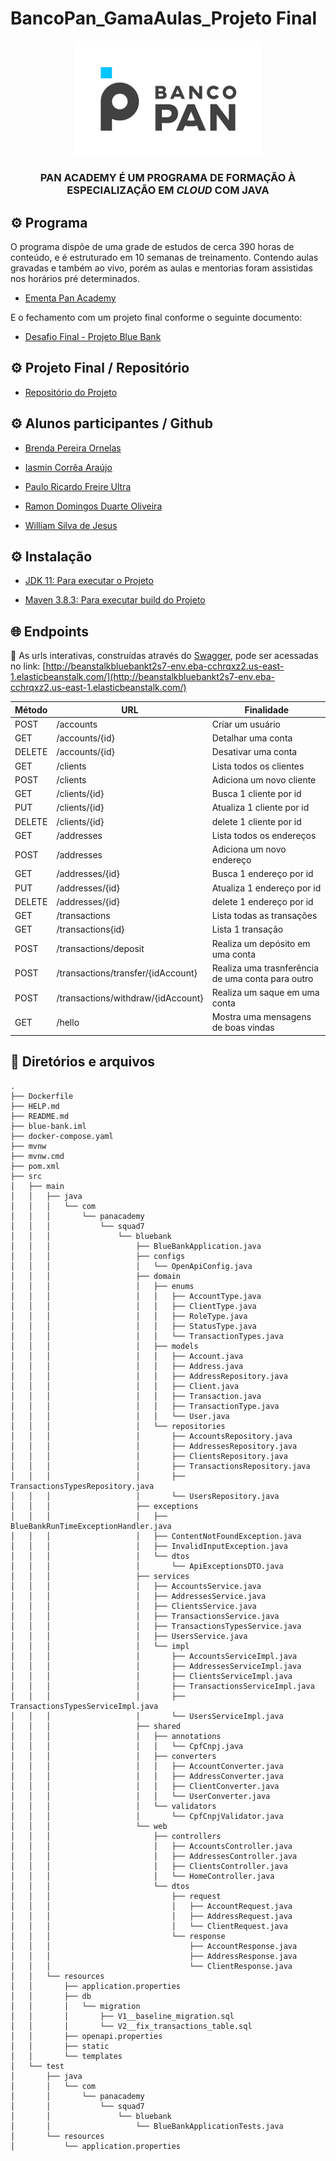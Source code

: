 # BancoPan_GamaAulas_Projeto Final
<p align="center">
  <a href="https://bancopan.corporate.gama.academy/" target="_blank">
    <img align="center" width="300" src="https://github.com/Paulo-Ultra/Banco_Pan_Training/blob/main/Imagem%20Banco%20Pan.png" style="max-width:100%;">
     </a>
</p>



<h3 align="center">
PAN ACADEMY É UM PROGRAMA DE FORMAÇÃO À ESPECIALIZAÇÃO EM <i>CLOUD</i> COM JAVA
</h3>



## ⚙️ Programa 

O programa dispõe de uma grade de estudos de cerca 390 horas de conteúdo, e é estruturado em 10 semanas de treinamento. Contendo aulas gravadas e também ao vivo, porém as aulas e
mentorias  foram assistidas nos horários pré determinados. 

* [Ementa Pan Academy](https://github.com/Paulo-Ultra/Banco_Pan_Training/blob/main/Ementa/%5BEmenta%5D%20Pan%20Academy%20-%20Java%20e%20AWS%20(Recupera%C3%A7%C3%A3o%20Autom%C3%A1tica).pdf)

 E o fechamento com um projeto final conforme o seguinte documento: 

* [Desafio Final - Projeto Blue Bank](https://github.com/Paulo-Ultra/Banco_Pan_Training/blob/main/Desafio%20final%20-%20BlueBank.docx.pdf)



## ⚙️ Projeto Final / Repositório 

- [Repositório do Projeto](https://github.com/ramondomiingos/pan-academy-blue-bank)

  

## ⚙️ Alunos participantes / Github

- [Brenda Pereira Ornelas](https://github.com/Brenda-pereira)

- [Iasmin Corrêa Araújo](https://github.com/iasminaraujoc)

- [Paulo Ricardo Freire Ultra](https://github.com/Paulo-Ultra)

- [Ramon Domingos Duarte Oliveira](https://github.com/ramondomiingos)

- [William Silva de Jesus](https://github.com/williamjesusdev)



## ⚙️ Instalação 

* [JDK 11: Para executar o Projeto](https://www.oracle.com/java/technologies/downloads/#java11)

* [Maven 3.8.3: Para executar build do Projeto](https://maven.apache.org/download.cgi)

## 🌐 Endpoints
📄  As urls interativas, construídas através do [Swagger](https://swagger.io/tools/swagger-ui/), pode ser acessadas no link:
[http://beanstalkbluebankt2s7-env.eba-cchrqxz2.us-east-1.elasticbeanstalk.com/](http://beanstalkbluebankt2s7-env.eba-cchrqxz2.us-east-1.elasticbeanstalk.com/)

| Método | URL     | Finalidade       |   
|--------|---------|------------------|
| POST   |/accounts | Criar um usuário |   
| GET    |/accounts/{id}| Detalhar uma conta|   
| DELETE |/accounts/{id}| Desativar uma conta | 
|GET     |/clients | Lista todos os clientes|
|POST    |/clients | Adiciona um novo cliente|
|GET     |/clients/{id} |Busca 1 cliente por id|
|PUT     |/clients/{id} |Atualiza 1 cliente por id|
|DELETE  |/clients/{id} |delete  1 cliente por id|
|GET     |/addresses | Lista todos os endereços|
|POST    |/addresses | Adiciona um novo endereço|
|GET     |/addresses/{id} |Busca 1 endereço por id|
|PUT     |/addresses/{id} |Atualiza 1 endereço por id|
|DELETE  |/addresses/{id} |delete  1 endereço por id|
|GET     |/transactions | Lista todas as transações|
|GET     |/transactions{id} | Lista 1 transação|
|POST    |/transactions/deposit | Realiza um depósito em uma conta|
|POST    |/transactions/transfer/{idAccount} | Realiza uma trasnferência de uma conta para outro|
|POST    |/transactions/withdraw/{idAccount} | Realiza um saque em uma conta|
|GET     |/hello | Mostra uma mensagens de boas vindas|


## 📁 Diretórios e arquivos
```
.
├── Dockerfile
├── HELP.md
├── README.md
├── blue-bank.iml
├── docker-compose.yaml
├── mvnw
├── mvnw.cmd
├── pom.xml
├── src
│   ├── main
│   │   ├── java
│   │   │   └── com
│   │   │       └── panacademy
│   │   │           └── squad7
│   │   │               └── bluebank
│   │   │                   ├── BlueBankApplication.java
│   │   │                   ├── configs
│   │   │                   │   └── OpenApiConfig.java
│   │   │                   ├── domain
│   │   │                   │   ├── enums
│   │   │                   │   │   ├── AccountType.java
│   │   │                   │   │   ├── ClientType.java
│   │   │                   │   │   ├── RoleType.java
│   │   │                   │   │   ├── StatusType.java
│   │   │                   │   │   └── TransactionTypes.java
│   │   │                   │   ├── models
│   │   │                   │   │   ├── Account.java
│   │   │                   │   │   ├── Address.java
│   │   │                   │   │   ├── AddressRepository.java
│   │   │                   │   │   ├── Client.java
│   │   │                   │   │   ├── Transaction.java
│   │   │                   │   │   ├── TransactionType.java
│   │   │                   │   │   └── User.java
│   │   │                   │   └── repositories
│   │   │                   │       ├── AccountsRepository.java
│   │   │                   │       ├── AddressesRepository.java
│   │   │                   │       ├── ClientsRepository.java
│   │   │                   │       ├── TransactionsRepository.java
│   │   │                   │       ├── TransactionsTypesRepository.java
│   │   │                   │       └── UsersRepository.java
│   │   │                   ├── exceptions
│   │   │                   │   ├── BlueBankRunTimeExceptionHandler.java
│   │   │                   │   ├── ContentNotFoundException.java
│   │   │                   │   ├── InvalidInputException.java
│   │   │                   │   └── dtos
│   │   │                   │       └── ApiExceptionsDTO.java
│   │   │                   ├── services
│   │   │                   │   ├── AccountsService.java
│   │   │                   │   ├── AddressesService.java
│   │   │                   │   ├── ClientsService.java
│   │   │                   │   ├── TransactionsService.java
│   │   │                   │   ├── TransactionsTypesService.java
│   │   │                   │   ├── UsersService.java
│   │   │                   │   └── impl
│   │   │                   │       ├── AccountsServiceImpl.java
│   │   │                   │       ├── AddressesServiceImpl.java
│   │   │                   │       ├── ClientsServiceImpl.java
│   │   │                   │       ├── TransactionsServiceImpl.java
│   │   │                   │       ├── TransactionsTypesServiceImpl.java
│   │   │                   │       └── UsersServiceImpl.java
│   │   │                   ├── shared
│   │   │                   │   ├── annotations
│   │   │                   │   │   └── CpfCnpj.java
│   │   │                   │   ├── converters
│   │   │                   │   │   ├── AccountConverter.java
│   │   │                   │   │   ├── AddressConverter.java
│   │   │                   │   │   ├── ClientConverter.java
│   │   │                   │   │   └── UserConverter.java
│   │   │                   │   └── validators
│   │   │                   │       └── CpfCnpjValidator.java
│   │   │                   └── web
│   │   │                       ├── controllers
│   │   │                       │   ├── AccountsController.java
│   │   │                       │   ├── AddressesController.java
│   │   │                       │   ├── ClientsController.java
│   │   │                       │   └── HomeController.java
│   │   │                       └── dtos
│   │   │                           ├── request
│   │   │                           │   ├── AccountRequest.java
│   │   │                           │   ├── AddressRequest.java
│   │   │                           │   └── ClientRequest.java
│   │   │                           └── response
│   │   │                               ├── AccountResponse.java
│   │   │                               ├── AddressResponse.java
│   │   │                               └── ClientResponse.java
│   │   └── resources
│   │       ├── application.properties
│   │       ├── db
│   │       │   └── migration
│   │       │       ├── V1__baseline_migration.sql
│   │       │       └── V2__fix_transactions_table.sql
│   │       ├── openapi.properties
│   │       ├── static
│   │       └── templates
│   └── test
│       ├── java
│       │   └── com
│       │       └── panacademy
│       │           └── squad7
│       │               └── bluebank
│       │                   └── BlueBankApplicationTests.java
│       └── resources
│           └── application.properties
```

